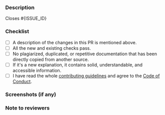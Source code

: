 ### Description

<!-- Provide a description of the introduced changes in this pull request. -->
<!-- If the pull request closes an issue, please update the issue ID below. -->

Closes #{ISSUE_ID} <!-- Remove if not applicable -->

### Checklist

- [ ] A description of the changes in this PR is mentioned above.
- [ ] All the new and existing checks pass.
- [ ] No plagiarized, duplicated, or repetitive documentation that has been directly copied from another source.
- [ ] If it's a new explanation, it contains solid, understandable, and accessible information.
- [ ] I have read the whole [contributing guidelines](https://github.com/CloudArmor/Algorithms-Explanation/blob/master/CONTRIBUTING.md) and agree to the [Code of Conduct](https://github.com/CloudArmor/.github/blob/master/CODE_OF_CONDUCT.md).

### Screenshots (if any)

<!--

If any, add screenshots to help explain your changes.
Remove these comments to highlight the screenshots in the PR.

|      Original       |      Updated       |
| :-----------------: | :----------------: |
| original screenshot | updated screenshot |

-->

### Note to reviewers

<!-- Please add a one-line description for developers or pull request viewers, if any. -->
